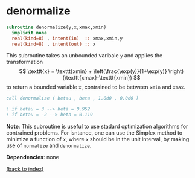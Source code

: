 # denormalize

```fortran
subroutine denormalize(y,x,xmax,xmin)
  implicit none
  real(kind=8) , intent(in)  :: xmax,xmin,y
  real(kind=8) , intent(out) :: x
```

This subroutine takes an unbounded varibale ```y``` and applies the transformation
$$ \texttt{x} = \texttt{xmin} + \left(\frac{\exp(y)}{1+\exp(y)} \right)(\texttt{xmax}-\texttt{xmin}) $$
to return a bounded variable ```x```, contrained to be between ```xmin``` and ```xmax```.

```fortran
call denormalize ( betau , beta , 1.0d0 , 0.0d0 )

! if betau = 3 --> beta = 0.952
! if betau = -2 --> beta = 0.119
```

**Note**: This subroutine is useful to use stadard optimization algorithms for contrained problems. For isntance, one can use the Simplex method to minimize a function of ```x```, where ```x``` should be in the unit interval, by making use of ```normalize``` and ```denormalize```.

**Dependencies**: none

[(back to index)](index.md)
